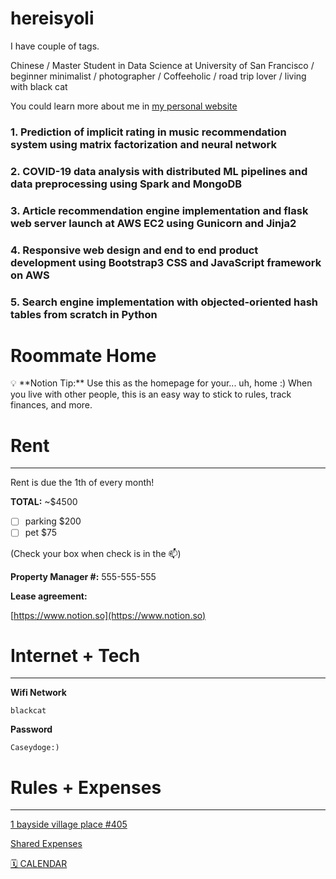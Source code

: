 # hereisyoli

I have couple of tags.

Chinese / Master Student in Data Science at University of San Francisco / beginner minimalist / photographer / Coffeeholic / road trip lover / living with black cat

You could learn more about me in [my personal website]('https://yoliwu.com/')


### 1. Prediction of implicit rating in music recommendation system using matrix factorization and neural network
### 2. COVID-19 data analysis with distributed ML pipelines and data preprocessing using Spark and MongoDB
### 3. Article recommendation engine implementation and flask web server launch at AWS EC2 using Gunicorn and Jinja2
### 4. Responsive web design and end to end product development using Bootstrap3 CSS and JavaScript framework on AWS
### 5. Search engine implementation with objected-oriented hash tables from scratch in Python



# Roommate Home

<aside>
💡 **Notion Tip:** Use this as the homepage for your... uh, home :) When you live with other people, this is an easy way to stick to rules, track finances, and more.

</aside>

# Rent

---

Rent is due the 1th of every month!

**TOTAL:** ~$4500

- [ ]  parking $200
- [ ]  pet $75

(Check your box when check is in the 📫)

**Property Manager #:** 555-555-555

**Lease agreement:**

[https://www.notion.so](https://www.notion.so)

# Internet + Tech

---

**Wifi Network**

`blackcat`

**Password**

`Caseydoge:)`

# Rules + Expenses

---

[1 bayside village place #405](https://www.notion.so/1-bayside-village-place-405-b28ab7668a1d4a879a9f4925fa6c3f6b)

[Shared Expenses](https://www.notion.so/Shared-Expenses-2f459c0932de4ee4a65689eec82a8b87)

[🗓 CALENDAR](https://www.notion.so/a51f175157ab485aa9a50f505b3257b7)
